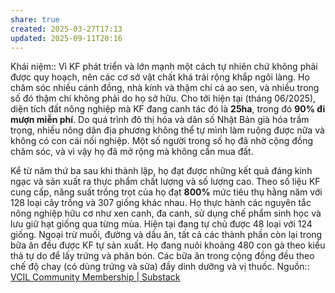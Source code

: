 ```yaml
---
share: true
created: 2025-03-27T17:13
updated: 2025-09-11T20:16
---
```

Khái niệm:: 
​​Vì KF phát triển và lớn mạnh một cách tự nhiên chứ không phải được quy hoạch, nên các cơ sở vật chất khá trải rộng khắp ngôi làng. Họ chăm sóc nhiều cánh đồng, nhà kính và thậm chí cả ao sen, và nhiều trong số đó thậm chí không phải do họ sở hữu. Cho tới hiện tại (tháng 06/2025), diện tích đất nông nghiệp mà KF đang canh tác đó là **25ha**, trong đó **90% đi mượn miễn phí**. Do quá trình đô thị hóa và dân số Nhật Bản già hóa trầm trọng, nhiều nông dân địa phương không thể tự mình làm ruộng được nữa và không có con cái nối nghiệp. Một số người trong số họ đã nhờ cộng đồng chăm sóc, và vì vậy họ đã mở rộng mà không cần mua đất.

Kể từ năm thứ ba sau khi thành lập, họ đạt được những kết quả đáng kinh ngạc và sản xuất ra thực phẩm chất lượng và số lượng cao. Theo số liệu KF cung cấp, năng suất trồng trọt của họ đạt **800%** mức tiêu thụ hằng năm với 128 loại cây trồng và 307 giống khác nhau. Họ thực hành các nguyên tắc nông nghiệp hữu cơ như xen canh, đa canh, sử dụng chế phẩm sinh học và lưu giữ hạt giống qua từng mùa. Hiện tại đang tự chủ được 48 loại với 124 giống. Ngoại trừ muối, đường và dầu ăn, tất cả các thành phần còn lại trong bữa ăn đều được KF tự sản xuất. Họ đang nuôi khoảng 480 con gà theo kiểu thả tự do để lấy trứng và phân bón. Các bữa ăn trong cộng đồng đều theo chế độ chay (có dùng trứng và sữa) đầy dinh dưỡng và vị thuốc.
Nguồn:: [VCIL Community Membership \| Substack](https://vcilcommunitymembership.substack.com/p/can-ca-mot-ngoi-lang-e-nuoi-day-mot)